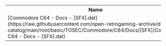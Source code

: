 <table>
<tr><th>Name</th><th>Size</th></tr>
<tr><td>[Commodore C64 - Docs - [SFX].dat](https://raw.githubusercontent.com/open-retrogaming-archive/dat-catalog/main/root/basic/TOSEC/Commodore/C64/Docs/[SFX]/Commodore C64 - Docs - [SFX].dat)</td><td>2068</td></tr>
</table>
